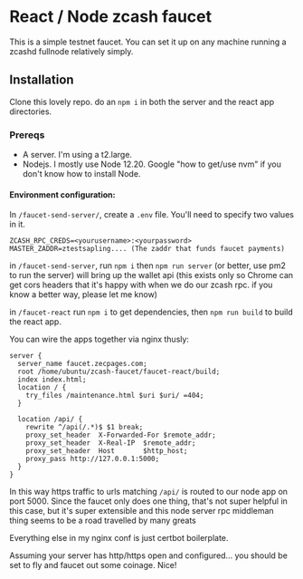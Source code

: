 # React / Node zcash faucet

This is a simple testnet faucet. You can set it up on any machine running a zcashd fullnode relatively simply.

## Installation

Clone this lovely repo. do an `npm i` in both the server and the react app directories.

### Prereqs

- A server. I'm using a t2.large.
- Nodejs. I mostly use Node 12.20. Google "how to get/use nvm" if you don't know how to install Node.

#### Environment configuration:

In `/faucet-send-server/`, create a `.env` file. You'll need to specify two values in it.

```
ZCASH_RPC_CREDS=<yourusername>:<yourpassword>
MASTER_ZADDR=ztestsapling.... (The zaddr that funds faucet payments)
```

in `/faucet-send-server`, run `npm i` then `npm run server` (or better, use pm2 to run the server) will bring up the wallet api (this exists only so Chrome can get cors headers that it's happy with when we do our zcash rpc. if you know a better way, please let me know)

in `/faucet-react` run `npm i` to get dependencies, then `npm run build` to build the react app.

You can wire the apps together via nginx thusly:

```
server {
  server_name faucet.zecpages.com;
  root /home/ubuntu/zcash-faucet/faucet-react/build;
  index index.html;
  location / {
    try_files /maintenance.html $uri $uri/ =404;
  }

  location /api/ {
    rewrite ^/api(/.*)$ $1 break;
    proxy_set_header  X-Forwarded-For $remote_addr;
    proxy_set_header  X-Real-IP  $remote_addr;
    proxy_set_header  Host       $http_host;
    proxy_pass http://127.0.0.1:5000;
  }
}
```

In this way https traffic to urls matching `/api/` is routed to our node app on port 5000. Since the faucet only does one thing, that's not super helpful in this case, but it's super extensible and this node server rpc middleman thing seems to be a road travelled by many greats

Everything else in my nginx conf is just certbot boilerplate.

Assuming your server has http/https open and configured... you should be set to fly and faucet out some coinage. Nice!
